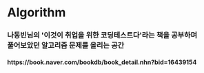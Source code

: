 # Algorithm 
<h3>나동빈님의 '이것이 취업을 위한 코딩테스트다'라는 책을 공부하며<br> 풀어보았던 알고리즘 문제를 올리는 공간</h3>
<h4>https://book.naver.com/bookdb/book_detail.nhn?bid=16439154</h4>
